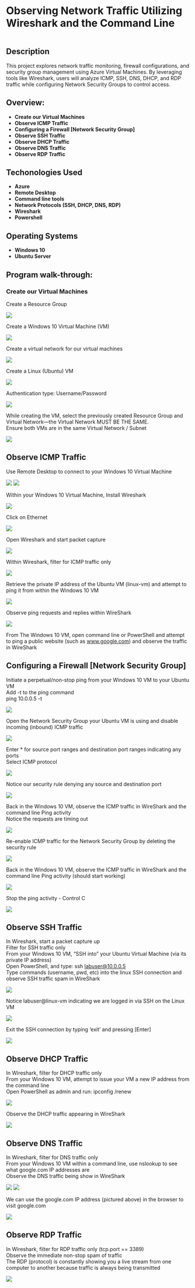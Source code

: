 <h1>Observing Network Traffic Utilizing Wireshark and the Command Line</h1>

![]()

<h2>Description</h2>
This project explores network traffic monitoring, firewall configurations, and security group management using Azure Virtual Machines. By leveraging tools like Wireshark, users will analyze ICMP, SSH, DNS, DHCP, and RDP traffic while configuring Network Security Groups to control access.
<br />

<h2>Overview:</h2>

- <b>Create our Virtual Machines</b> 
- <b>Observe ICMP Traffic</b>
- <b>Configuring a Firewall [Network Security Group]</b>
- <b>Observe SSH Traffic</b>
- <b>Observe DHCP Traffic</b>
- <b>Observe DNS Traffic</b> 
- <b>Observe RDP Traffic</b>

<h2>Techonologies Used</h2>

- <b>Azure</b> 
- <b>Remote Desktop</b>
- <b>Command line tools</b>
- <b>Network Protocols (SSH, DHCP, DNS, RDP)</b>
- <b>Wireshark</b>
- <b>Powershell</b>

<h2>Operating Systems</h2>

- <b>Windows 10 </b> 
- <b>Ubuntu Server</b>

<h2>Program walk-through:</h2>

<h3>Create our Virtual Machines</h3>

Create a Resource Group <br/>
 
![](https://github.com/rbrianshutt/network_activities_azure_vm/blob/main/Networking/1.1.PNG)
<br />

Create a Windows 10 Virtual Machine (VM) <br/>

![](https://github.com/rbrianshutt/network_activities_azure_vm/blob/main/Networking/1.2a.PNG)
<br />

Create a virtual network for our virtual machines

![](https://github.com/rbrianshutt/network_activities_azure_vm/blob/main/Networking/1.2b.PNG)
<br />

Create a Linux (Ubuntu) VM <br/>

![](https://github.com/rbrianshutt/network_activities_azure_vm/blob/main/Networking/1.3a.PNG)
<br />

Authentication type: Username/Password <br/>

![](https://github.com/rbrianshutt/network_activities_azure_vm/blob/main/Networking/1.3b.PNG)
<br />

While creating the VM, select the previously created Resource Group and Virtual Network—the Virtual Network MUST BE THE SAME.  <br/>
Ensure both VMs are in the same Virtual Network / Subnet <br/>

![](https://github.com/rbrianshutt/network_activities_azure_vm/blob/main/Networking/1.4.PNG)
<br />

<h2>Observe ICMP Traffic</h2>

Use Remote Desktop to connect to your Windows 10 Virtual Machine <br/>

![](https://github.com/rbrianshutt/network_activities_azure_vm/blob/main/Networking/2.7a.PNG)
![](https://github.com/rbrianshutt/network_activities_azure_vm/blob/main/Networking/2.7b.PNG)
<br />

Within your Windows 10 Virtual Machine, Install Wireshark <br/>

![](https://github.com/rbrianshutt/network_activities_azure_vm/blob/main/Networking/2.8.PNG)
<br />

Click on Ethernet<br/>

![](https://github.com/rbrianshutt/network_activities_azure_vm/blob/main/Networking/2.9.PNG)
<br/>

Open Wireshark and start packet capture <br/>

![](https://github.com/rbrianshutt/network_activities_azure_vm/blob/main/Networking/2.9a.PNG)
<br />

Within Wireshark, filter for ICMP traffic only <br/>

![](https://github.com/rbrianshutt/network_activities_azure_vm/blob/main/Networking/2.10.PNG)
<br />

Retrieve the private IP address of the Ubuntu VM (linux-vm) and attempt to ping it from within the Windows 10 VM <br/>

![](https://github.com/rbrianshutt/network_activities_azure_vm/blob/main/Networking/2.11.PNG)
<br />

Observe ping requests and replies within WireShark  <br/>

![](https://github.com/rbrianshutt/network_activities_azure_vm/blob/main/Networking/2.11a.PNG)
<br />

From The Windows 10 VM, open command line or PowerShell and attempt to ping a public website (such as www.google.com) and observe the traffic in WireShark  <br/>

<h2>Configuring a Firewall [Network Security Group]</h2>

Initiate a perpetual/non-stop ping from your Windows 10 VM to your Ubuntu VM <br/>
Add -t to the ping command <br/>
ping 10.0.0.5 -t <br/>

![](https://github.com/rbrianshutt/network_activities_azure_vm/blob/main/Networking/3.13.PNG)
<br />

Open the Network Security Group your Ubuntu VM is using and disable incoming (inbound) ICMP traffic <br/>

![](https://github.com/rbrianshutt/network_activities_azure_vm/blob/main/Networking/3.13a.PNG)
<br/>

Enter * for source port ranges and destination port ranges indicating any ports <br/>
Select ICMP protocol <br/>

![](https://github.com/rbrianshutt/network_activities_azure_vm/blob/main/Networking/3.13a1.PNG)
<br/>

Notice our security rule denying any source and destination port <br/>

![](https://github.com/rbrianshutt/network_activities_azure_vm/blob/main/Networking/3.13a2.PNG)
<br />

Back in the Windows 10 VM, observe the ICMP traffic in WireShark and the command line Ping activity <br/>
Notice the requests are timing out<br/>

![](https://github.com/rbrianshutt/network_activities_azure_vm/blob/main/Networking/3.13b.PNG)
<br />

Re-enable ICMP traffic for the Network Security Group by deleting the security rule<br/>

![](https://github.com/rbrianshutt/network_activities_azure_vm/blob/main/Networking/3.13c.PNG)
<br />

Back in the Windows 10 VM, observe the ICMP traffic in WireShark and the command line Ping activity (should start working) <br/>

![](https://github.com/rbrianshutt/network_activities_azure_vm/blob/main/Networking/3.13d.PNG)
<br />

Stop the ping activity - Control C <br/>

![](https://github.com/rbrianshutt/network_activities_azure_vm/blob/main/Networking/3.13e.PNG)
<br />

<h2>Observe SSH Traffic</h2>

In Wireshark, start a packet capture up <br/>
Filter for SSH traffic only <br/>
From your Windows 10 VM, “SSH into” your Ubuntu Virtual Machine (via its private IP address) <br/>
Open PowerShell, and type: ssh labuser@10.0.0.5 <br/>
Type commands (username, pwd, etc) into the linux SSH connection and observe SSH traffic spam in WireShark <br/>

![](https://github.com/rbrianshutt/network_activities_azure_vm/blob/main/Networking/3.15.16.17.18.PNG)
<br/>

Notice labuser@linux-vm indicating we are logged in via SSH on the Linux VM  <br/>

![](https://github.com/rbrianshutt/network_activities_azure_vm/blob/main/Networking/3.18a.PNG)

Exit the SSH connection by typing ‘exit’ and pressing [Enter] <br/>

![](https://github.com/rbrianshutt/network_activities_azure_vm/blob/main/Networking/3.18b.PNG)
<br />

<h2>Observe DHCP Traffic</h2>

In Wireshark, filter for DHCP traffic only  <br/>
From your Windows 10 VM, attempt to issue your VM a new IP address from the command line <br/>
Open PowerShell as admin and run: ipconfig /renew <br/>

![](https://github.com/rbrianshutt/network_activities_azure_vm/blob/main/Networking/3.19.20a.PNG)
<br />

Observe the DHCP traffic appearing in WireShark  <br/>

![](https://github.com/rbrianshutt/network_activities_azure_vm/blob/main/Networking/3.20b.PNG)
<br />

<h2>Observe DNS Traffic</h2>

In Wireshark, filter for DNS traffic only <br/>
From your Windows 10 VM within a command line, use nslookup to see what google.com IP addresses are <br/>
Observe the DNS traffic being show in WireShark <br/>

![](https://github.com/rbrianshutt/network_activities_azure_vm/blob/main/Networking/3.21.22.PNG)
![](https://github.com/rbrianshutt/network_activities_azure_vm/blob/main/Networking/3.22.1.PNG)
<br />

We can use the google.com IP address (pictured above) in the browser to visit google.com

![](https://github.com/rbrianshutt/network_activities_azure_vm/blob/main/Networking/3.22.2.PNG)
<br />

<h2>Observe RDP Traffic</h2>

In Wireshark, filter for RDP traffic only (tcp.port == 3389)  <br/>
Observe the immediate non-stop spam of traffic <br/>
The RDP (protocol) is constantly showing you a live stream from one computer to another because traffic is always being transmitted  <br/>

![](https://github.com/rbrianshutt/network_activities_azure_vm/blob/main/Networking/3.23.24.PNG)
<br />






